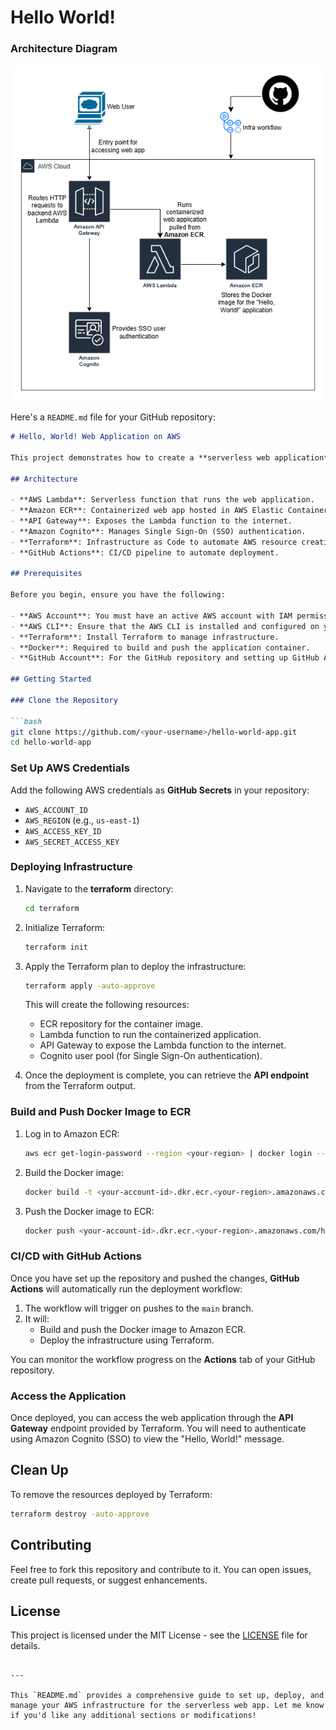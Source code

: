 # Hello World!

### Architecture Diagram
![Alt Text](./diagram1.drawio.png)

Here's a `README.md` file for your GitHub repository:

```markdown
# Hello, World! Web Application on AWS

This project demonstrates how to create a **serverless web application** on AWS that displays "Hello, World!" using **AWS Lambda**, **ECR**, **API Gateway**, and **Cognito** for Single Sign-On (SSO) authentication. The deployment process is automated using **Terraform** and **GitHub Actions** for CI/CD.

## Architecture

- **AWS Lambda**: Serverless function that runs the web application.
- **Amazon ECR**: Containerized web app hosted in AWS Elastic Container Registry.
- **API Gateway**: Exposes the Lambda function to the internet.
- **Amazon Cognito**: Manages Single Sign-On (SSO) authentication.
- **Terraform**: Infrastructure as Code to automate AWS resource creation.
- **GitHub Actions**: CI/CD pipeline to automate deployment.

## Prerequisites

Before you begin, ensure you have the following:

- **AWS Account**: You must have an active AWS account with IAM permissions to create Lambda, API Gateway, ECR, and Cognito resources.
- **AWS CLI**: Ensure that the AWS CLI is installed and configured on your local machine.
- **Terraform**: Install Terraform to manage infrastructure.
- **Docker**: Required to build and push the application container.
- **GitHub Account**: For the GitHub repository and setting up GitHub Actions CI/CD pipeline.

## Getting Started

### Clone the Repository

```bash
git clone https://github.com/<your-username>/hello-world-app.git
cd hello-world-app
```

### Set Up AWS Credentials

Add the following AWS credentials as **GitHub Secrets** in your repository:

- `AWS_ACCOUNT_ID`
- `AWS_REGION` (e.g., `us-east-1`)
- `AWS_ACCESS_KEY_ID`
- `AWS_SECRET_ACCESS_KEY`

### Deploying Infrastructure

1. Navigate to the **terraform** directory:

   ```bash
   cd terraform
   ```

2. Initialize Terraform:

   ```bash
   terraform init
   ```

3. Apply the Terraform plan to deploy the infrastructure:

   ```bash
   terraform apply -auto-approve
   ```

   This will create the following resources:
   - ECR repository for the container image.
   - Lambda function to run the containerized application.
   - API Gateway to expose the Lambda function to the internet.
   - Cognito user pool (for Single Sign-On authentication).

4. Once the deployment is complete, you can retrieve the **API endpoint** from the Terraform output.

### Build and Push Docker Image to ECR

1. Log in to Amazon ECR:

   ```bash
   aws ecr get-login-password --region <your-region> | docker login --username AWS --password-stdin <your-account-id>.dkr.ecr.<your-region>.amazonaws.com
   ```

2. Build the Docker image:

   ```bash
   docker build -t <your-account-id>.dkr.ecr.<your-region>.amazonaws.com/hello-world-app .
   ```

3. Push the Docker image to ECR:

   ```bash
   docker push <your-account-id>.dkr.ecr.<your-region>.amazonaws.com/hello-world-app
   ```

### CI/CD with GitHub Actions

Once you have set up the repository and pushed the changes, **GitHub Actions** will automatically run the deployment workflow:

1. The workflow will trigger on pushes to the `main` branch.
2. It will:
   - Build and push the Docker image to Amazon ECR.
   - Deploy the infrastructure using Terraform.

You can monitor the workflow progress on the **Actions** tab of your GitHub repository.

### Access the Application

Once deployed, you can access the web application through the **API Gateway** endpoint provided by Terraform. You will need to authenticate using Amazon Cognito (SSO) to view the "Hello, World!" message.

## Clean Up

To remove the resources deployed by Terraform:

```bash
terraform destroy -auto-approve
```

## Contributing

Feel free to fork this repository and contribute to it. You can open issues, create pull requests, or suggest enhancements.

## License

This project is licensed under the MIT License - see the [LICENSE](LICENSE) file for details.
```

---

This `README.md` provides a comprehensive guide to set up, deploy, and manage your AWS infrastructure for the serverless web app. Let me know if you'd like any additional sections or modifications!

